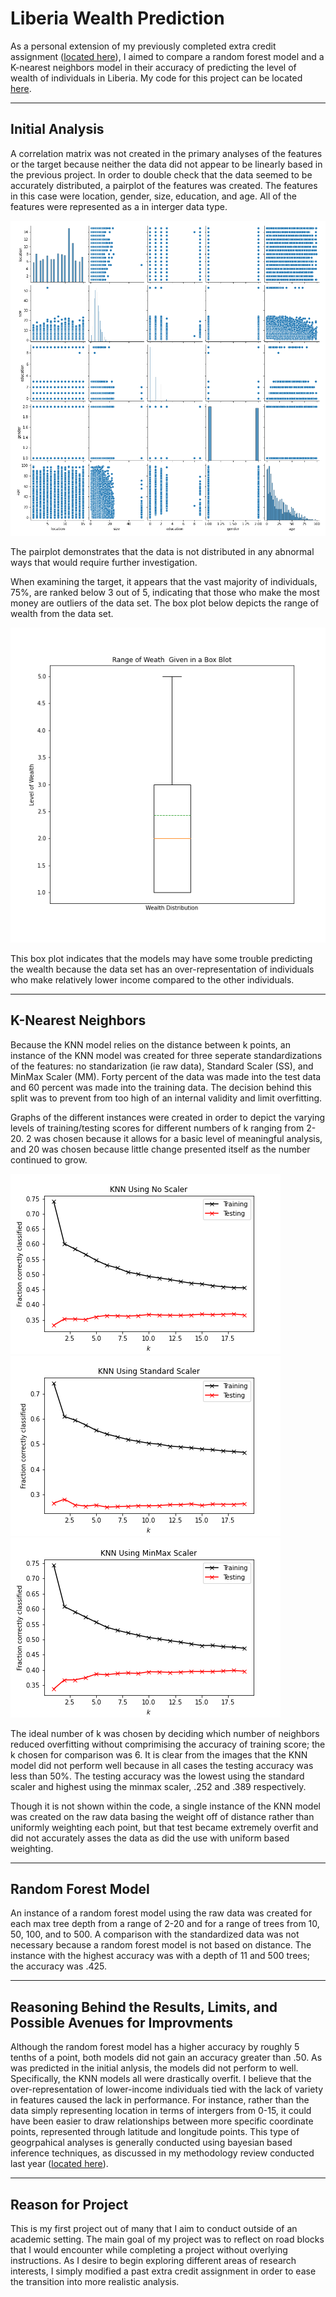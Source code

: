 # Liberia Wealth Prediction
As a personal extension of my previously completed extra credit assignment ([located here](https://sasan-faraj.github.io/Extra_Credit)), I aimed to compare a random forest model and a K-nearest neighbors model in their accuracy of predicting the level of wealth of individuals in Liberia. My code for this project can be located [here](https://sasan-faraj.github.io/wealth_prediction/Wealth_Predictions).

___

## Initial Analysis

A correlation matrix was not created in the primary analyses of the features or the target because neither the data did not appear to be linearly based in the previous project. In order to double check that the data seemed to be accurately distributed, a pairplot of the features was created. The features in this case were location, gender, size, education, and age. All of the features were represented as a in interger data type.

![](pair_plot.png)

The pairplot demonstrates that the data is not distributed in any abnormal ways that would require further investigation. 

When examining the target, it appears that the vast majority of individuals, 75%, are ranked below 3 out of 5, indicating that those who make the most money are outliers of the data set. The box plot below depicts the range of wealth from the data set. 

![](lbr_wealth_range.png)

This box plot indicates that the models may have some trouble predicting the wealth because the data set has an over-representation of individuals who make relatively lower income compared to the other individuals. 
___

## K-Nearest Neighbors

Because the KNN model relies on the distance between k points, an instance of the KNN model was created for three seperate standardizations of the features: no standarization (ie raw data), Standard Scaler (SS), and MinMax Scaler (MM). Forty percent of the data was made into the test data and 60 percent was made into the training data. The decision behind this split was to prevent from too high of an internal validity and limit overfitting. 

Graphs of the different instances were created in order to depict the varying levels of training/testing scores for different numbers of k ranging from 2-20. 2 was chosen because it allows for a basic level of meaningful analysis, and 20 was chosen because little change presented itself as the number continued to grow. 

![](knn_raw.png)
![](knn_ss.png)
![](knn_mm.png)

The ideal number of k was chosen by deciding which number of neighbors reduced overfitting without comprimising the accuracy of training score; the k chosen for comparison was 6. It is clear from the images that the KNN model did not perform well because in all cases the testing accuracy was less than 50%. The testing accuracy was the lowest using the standard scaler and highest using the minmax scaler, .252 and .389 respectively.

Though it is not shown within the code, a single instance of the KNN model was created on the raw data basing the weight off of distance rather than uniformly weighting each point, but that test became extremely overfit and did not accurately asses the data as did the use with uniform based weighting.

___

## Random Forest Model

An instance of a random forest model using the raw data was created for each max tree depth from a range of 2-20 and for a range of trees from 10, 50, 100, and to 500. A comparison with the standardized data was not necessary because a random forest model is not based on distance. The instance with the highest accuracy was with a depth of 11 and 500 trees; the accuracy was .425.

___

## Reasoning Behind the Results, Limits, and Possible Avenues for Improvments

Although the random forest model has a higher accuracy by roughly 5 tenths of a point, both models did not gain an accuracy greater than .50. As was predicted in the initial anlysis, the models did not perform to well. Specifically, the KNN models all were drastically overfit. I believe that the over-representation of lower-income individuals tied with the lack of variety in features caused the lack in performance. For instance, rather than the data simply representing location in terms of intergers from 0-15, it could have been easier to draw relationships between more specific coordinate points, represented through latitude and longitude points. This type of geogrpahical analyses is generally conducted using bayesian based inference techniques, as discussed in my methodology review conducted last year ([located here](https://sasan-faraj.github.io/workshop/assignment_3)).

___

## Reason for Project
This is my first project out of many that I aim to conduct outside of an academic setting. The main goal of my project was to reflect on road blocks that I would encounter while completing a project without overlying instructions. As I desire to begin exploring different areas of research interests, I simply modified a past extra credit assignment in order to ease the transition into more realistic analysis. 
